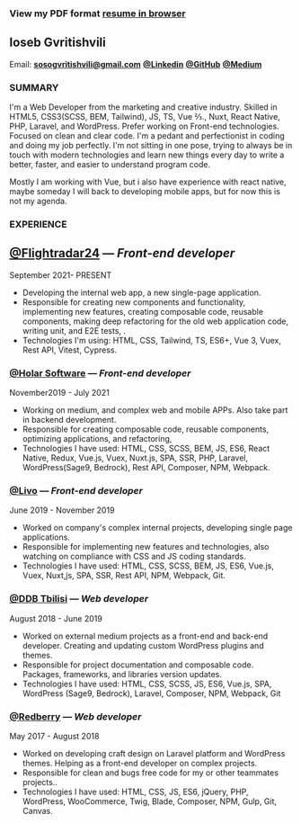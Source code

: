 ### View my PDF format [resume in browser](https://sosog.github.io/resume)

## Ioseb Gvritishvili

Email: [**sosogvritishvili@gmail.com**](mailto:sosogvritishvili@gmail.com) [**@Linkedin**](https://www.linkedin.com/in/ioseb-gvritishvili/) [**@GitHub**](https://github.com/sosog) [**@Medium**](https://sosogvritishvili.medium.com/)

### **SUMMARY**

I'm a Web Developer from the marketing and creative industry. Skilled in HTML5, CSS3(SCSS, BEM, Tailwind), JS, TS, Vue ⅔., Nuxt, React Native, PHP, Laravel, and WordPress. Prefer working on Front-end technologies. Focused on clean and clear code. I'm a pedant and perfectionist in coding and doing my job perfectly. I'm not sitting in one pose, trying to always be in touch with modern technologies and learn new things every day to write a better, faster, and easier to understand program code.

Mostly I am working with Vue, but i also have experience with react native, maybe someday I will back to developing mobile apps, but for now this is not my agenda.

### **EXPERIENCE**

## [@Flightradar24](https://www.flightradar24.com/) _— Front-end developer_

September 2021- PRESENT

- Developing the internal web app, a new single-page application.
- Responsible for creating new components and functionality, implementing new features, creating composable code, reusable components, making deep refactoring for the old web application code, writing unit, and E2E tests, .
- Technologies I'm using: HTML, CSS, Tailwind, TS, ES6+, Vue 3, Vuex, Rest API, Vitest, Cypress.

### [@Holar Software](https://holar.io/) _— Front-end developer_

November2019 - July 2021

- Working on medium, and complex web and mobile APPs. Also take part in backend development.
- Responsible for creating composable code, reusable components, optimizing applications, and refactoring,
- Technologies I have used: HTML, CSS, SCSS, BEM, JS, ES6, React Native, Redux, Vue.js, Vuex, Nuxt.js, SPA, SSR, PHP, Laravel, WordPress(Sage9, Bedrock), Rest API, Composer, NPM, Webpack.

### [@Livo](https://livo.ge/) _— Front-end developer_

June 2019 - November 2019

- Worked on company's complex internal projects, developing single page applications.
- Responsible for implementing new features and technologies, also watching on compliance with CSS and JS coding standards.
- Technologies I have used: HTML, CSS, SCSS, BEM, JS, ES6, Vue.js, Vuex, Nuxt,js, SPA, SSR, Rest API, NPM, Webpack, Git.

### [@DDB Tbilisi](http://www.betterfly.ge/) _— Web developer_

August 2018 - June 2019

- Worked on external medium projects as a front-end and back-end developer. Creating and updating custom WordPress plugins and themes.
- Responsible for project documentation and composable code. Packages, frameworks, and libraries version updates.
- Technologies I have used: HTML, CSS, SCSS, JS, ES6, Vue.js, SPA, WordPress (Sage9, Bedrock), Laravel, Composer, NPM, Webpack, Git

### [@Redberry](https://redberry.international/) _— Web developer_

May 2017 - August 2018

- Worked on developing craft design on Laravel platform and WordPress themes. Helping as a front-end developer on complex projects.
- Responsible for clean and bugs free code for my or other teammates projects..
- Technologies I have used: HTML, CSS, JS, ES6, jQuery, PHP, WordPress, WooCommerce, Twig, Blade, Composer, NPM, Gulp, Git, Canvas.

